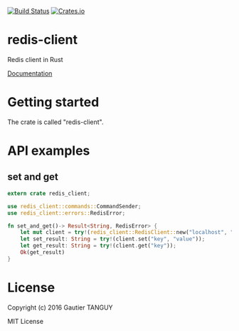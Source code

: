 [![Build Status](https://travis-ci.org/AsoSunag/redis-client.svg?branch=master)](https://travis-ci.org/AsoSunag/redis-client)
[![Crates.io](https://img.shields.io/crates/v/redis-client.svg)](https://crates.io/crates/redis-client)

# redis-client
Redis client in Rust

[Documentation](https://asosunag.github.io/redis-client/redis_client/)
 
# Getting started

The crate is called "redis-client".

# API examples

## set and get

``` rust
extern crate redis_client;

use redis_client::commands::CommandSender;
use redis_client::errors::RedisError;

fn set_and_get()-> Result<String, RedisError> {
    let mut client = try!(redis_client::RedisClient::new("localhost", "6379"));
    let set_result: String = try!(client.set("key", "value"));
    let get_result: String = try!(client.get("key"));
    Ok(get_result)
}

```

# License
Copyright (c) 2016 Gautier TANGUY

MIT License
